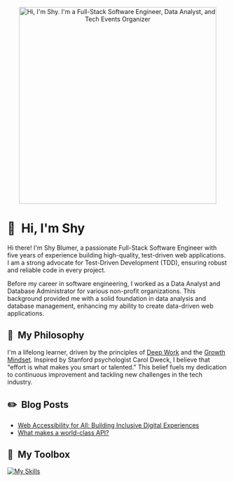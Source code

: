 <p align="center">
  <img src="https://github.com/shyblumer/shyblumer/blob/main/assets/shyblumer_github.gif" alt="Hi, I'm Shy. I'm a Full-Stack Software Engineer, Data Analyst, and Tech Events Organizer" width="450"/>
</p>

# 👋 &nbsp;Hi, I'm Shy

Hi there! I'm Shy Blumer, a passionate Full-Stack Software Engineer with five years of experience building high-quality, test-driven web applications. I am a strong advocate for Test-Driven Development (TDD), ensuring robust and reliable code in every project.

Before my career in software engineering, I worked as a Data Analyst and Database Administrator for various non-profit organizations. This background provided me with a solid foundation in data analysis and database management, enhancing my ability to create data-driven web applications.

## 🤔 &nbsp;My Philosophy
I'm a lifelong learner, driven by the principles of [Deep Work](https://todoist.com/inspiration/deep-work) and the [Growth Mindset](https://www.renaissance.com/edword/growth-mindset/). Inspired by Stanford psychologist Carol Dweck, I believe that "effort is what makes you smart or talented." This belief fuels my dedication to continuous improvement and tackling new challenges in the tech industry.

## ✏️ &nbsp;Blog Posts
- [Web Accessibility for All: Building Inclusive Digital Experiences](https://nextlinklabs.com/resources/insights/inclusive-web-design)
- [What makes a world-class API?](https://shyblumer.substack.com/p/what-makes-a-world-class-api)

## 🧰 &nbsp;My Toolbox
[![My Skills](https://skillicons.dev/icons?i=react,vue,angular,js,nodejs,express,jquery,jest,ruby,rails,html,css,mysql,mongodb,github,gitlab,docker,py,anaconda&perline=10)](https://imshy.net)
